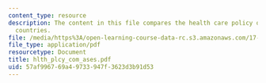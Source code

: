 ```yaml
---
content_type: resource
description: The content in this file compares the health care policy of US with other
  countries.
file: /media/https%3A/open-learning-course-data-rc.s3.amazonaws.com/17-315-comparative-health-policy-fall-2004/57af996769a49733947f3623d3b91d53_hlth_plcy_com_ases.pdf
file_type: application/pdf
resourcetype: Document
title: hlth_plcy_com_ases.pdf
uid: 57af9967-69a4-9733-947f-3623d3b91d53
---
```

